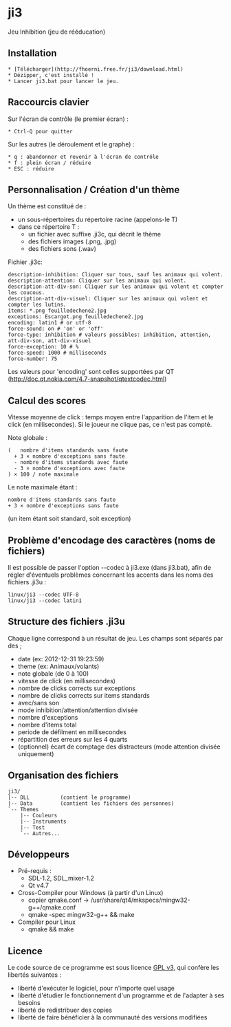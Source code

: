 ji3
===

Jeu Inhibition (jeu de rééducation)

Installation
------------

    * [Télécharger](http://fhoerni.free.fr/ji3/download.html)
    * Dézipper, c'est installé !
    * Lancer ji3.bat pour lancer le jeu.


Raccourcis clavier
-------------------
Sur l'écran de contrôle (le premier écran) :

    * Ctrl-Q pour quitter

Sur les autres (le déroulement et le graphe) :

    * q : abandonner et revenir à l'écran de contrôle
    * f : plein écran / réduire
    * ESC : réduire

Personnalisation / Création d'un thème
--------------------------------------

Un thème est constitué de :

* un sous-répertoires du répertoire racine (appelons-le T)
* dans ce répertoire T :
    * un fichier avec suffixe .ji3c, qui décrit le thème
    * des fichiers images (.png, .jpg)
    * des fichiers sons (.wav)


Fichier .ji3c:

    description-inhibition: Cliquer sur tous, sauf les animaux qui volent.
    description-attention: Cliquer sur les animaux qui volent.
    description-att-div-son: Cliquer sur les animaux qui volent et compter les coucous.
    description-att-div-visuel: Cliquer sur les animaux qui volent et compter les lutins.
    items: *.png feuilledechene2.jpg
    exceptions: Escargot.png feuilledechene2.jpg
    encoding: latin1 # or utf-8
    force-sound: on # 'on' or 'off'
    force-type: inhibition # valeurs possibles: inhibition, attention, att-div-son, att-div-visuel
    force-exception: 10 # %
    force-speed: 1000 # milliseconds
    force-number: 75


Les valeurs pour 'encoding' sont celles supportées par QT (http://doc.qt.nokia.com/4.7-snapshot/qtextcodec.html)


Calcul des scores
-----------------

Vitesse moyenne de click : temps moyen entre l'apparition de l'item et le click (en millisecondes). Si le joueur ne clique pas, ce n'est pas compté.

Note globale :

    (   nombre d'items standards sans faute
      + 3 × nombre d'exceptions sans faute 
      - nombre d'items standards avec faute
      - 3 × nombre d'exceptions avec faute
    ) × 100 / note maximale

Le note maximale étant :

    nombre d'items standards sans faute
    + 3 × nombre d'exceptions sans faute

(un item étant soit standard, soit exception)

Problème d'encodage des caractères (noms de fichiers)
-----------------------------------------------------

Il est possible de passer l'option --codec à ji3.exe (dans ji3.bat), afin de régler d'éventuels problèmes concernant les accents dans les noms des fichiers .ji3u :

    linux/ji3 --codec UTF-8
    linux/ji3 --codec latin1


Structure des fichiers .ji3u
----------------------------
Chaque ligne correspond à un résultat de jeu. Les champs sont séparés par des ;

* date (ex: 2012-12-31 19:23:59)
* theme (ex: Animaux/volants)
* note globale (de 0 à 100)
* vitesse de click (en millisecondes)
* nombre de clicks corrects sur exceptions
* nombre de clicks corrects sur items standards
* avec/sans son
* mode inhibition/attention/attention divisée
* nombre d'exceptions
* nombre d'items total
* periode de défilment en millisecondes
* répartition des erreurs sur les 4 quarts
* (optionnel) écart de comptage des distracteurs (mode attention divisée uniquement)

Organisation des fichiers
------------------------
    ji3/
    |-- DLL          (contient le programme)
    |-- Data         (contient les fichiers des personnes)
    `-- Themes
        |-- Couleurs
        |-- Instruments
        |-- Test
        `-- Autres...


Développeurs
------------

* Pré-requis :
    - SDL-1.2, SDL_mixer-1.2
    - Qt v4.7
* Cross-Compiler pour Windows (à partir d'un Linux)
    - copier qmake.conf -> /usr/share/qt4/mkspecs/mingw32-g++/qmake.conf
    - qmake -spec mingw32-g++ && make
* Compiler pour Linux
    - qmake && make

Licence 
-------
Le code source de ce programme est sous licence [GPL v3](http://fhoerni.free.fr/ji3/LICENSE), qui confère les libertés suivantes :

* liberté d'exécuter le logiciel, pour n'importe quel usage
* liberté d'étudier le fonctionnement d'un programme et de l'adapter à ses besoins
* liberté de redistribuer des copies
* liberté de faire bénéficier à la communauté des versions modifiées






